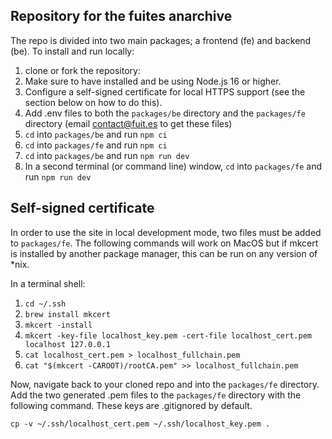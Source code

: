 ## Repository for the fuites anarchive

The repo is divided into two main packages; a frontend (fe) and backend (be). To install and run locally:

1. clone or fork the repository:
2. Make sure to have installed and be using Node.js 16 or higher.
3. Configure a self-signed certificate for local HTTPS support (see the section below on how to do this).
4. Add .env files to both the `packages/be` directory and the `packages/fe` directory (email contact@fuit.es to get these files)
4. `cd` into `packages/be` and run `npm ci`
5. `cd` into `packages/fe` and run `npm ci`
6. `cd` into `packages/be` and run `npm run dev`
7. In a second terminal (or command line) window, `cd` into `packages/fe` and run `npm run dev`


## Self-signed certificate

In order to use the site in local development mode, two files must be added to `packages/fe`. 
The following commands will work on MacOS but if mkcert is installed by another package manager, this can be run on any version of *nix.

In a terminal shell:
1. `cd ~/.ssh`
2. `brew install mkcert`
3. `mkcert -install`
4. `mkcert -key-file localhost_key.pem -cert-file localhost_cert.pem localhost 127.0.0.1`
5. `cat localhost_cert.pem > localhost_fullchain.pem`
6. `cat "$(mkcert -CAROOT)/rootCA.pem" >> localhost_fullchain.pem`

Now, navigate back to your cloned repo and into the `packages/fe` directory. Add the two generated .pem files to the `packages/fe` directory with the following command. These keys are .gitignored by default.

`cp -v ~/.ssh/localhost_cert.pem ~/.ssh/localhost_key.pem .`
